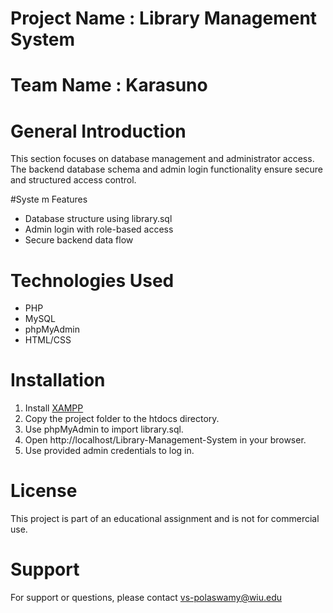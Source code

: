 # Project Name : Library Management System
# Team Name    : Karasuno 


# General Introduction
This section focuses on database management and administrator access. The backend database schema and admin login functionality ensure secure and structured access control.

#Syste m Features
- Database structure using library.sql
- Admin login with role-based access
- Secure backend data flow

# Technologies Used
- PHP
- MySQL
- phpMyAdmin
- HTML/CSS

# Installation
1. Install [XAMPP](https://www.apachefriends.org/index.html)
2. Copy the project folder to the htdocs directory.
3. Use phpMyAdmin to import library.sql.
4. Open http://localhost/Library-Management-System in your browser.
5. Use provided admin credentials to log in.

#  License
This project is part of an educational assignment and is not for commercial use.

# Support
For support or questions, please contact vs-polaswamy@wiu.edu